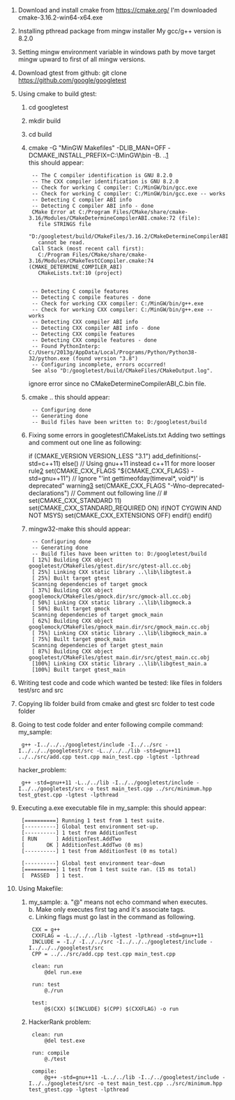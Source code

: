 1. Download and install cmake from https://cmake.org/
	I'm downloaded cmake-3.16.2-win64-x64.exe

2. Installing pthread package from mingw installer
	My gcc/g++ version is 8.2.0

3. Setting mingw environment variable in windows path by move target mingw upward to first of all mingw versions.

4. Download gtest from github:
	git clone https://github.com/google/googletest

5. Using cmake to build gtest:
	1) cd googletest
	2) mkdir build
	3) cd build
	4) cmake -G "MinGW Makefiles" -DLIB_MAN=OFF -DCMAKE_INSTALL_PREFIX=C:\MinGW\bin -B. ..[1]<br />
		this should appear:

			-- The C compiler identification is GNU 8.2.0
			-- The CXX compiler identification is GNU 8.2.0
			-- Check for working C compiler: C:/MinGW/bin/gcc.exe
			-- Check for working C compiler: C:/MinGW/bin/gcc.exe -- works
			-- Detecting C compiler ABI info
			-- Detecting C compiler ABI info - done
			CMake Error at C:/Program Files/CMake/share/cmake-3.16/Modules/CMakeDetermineCompilerABI.cmake:72 (file):
			  file STRINGS file
			  "D:/googletest/build/CMakeFiles/3.16.2/CMakeDetermineCompilerABI_C.bin"
			  cannot be read.
			Call Stack (most recent call first):
			  C:/Program Files/CMake/share/cmake-3.16/Modules/CMakeTestCCompiler.cmake:74 (CMAKE_DETERMINE_COMPILER_ABI)
			  CMakeLists.txt:10 (project)


			-- Detecting C compile features
			-- Detecting C compile features - done
			-- Check for working CXX compiler: C:/MinGW/bin/g++.exe
			-- Check for working CXX compiler: C:/MinGW/bin/g++.exe -- works
			-- Detecting CXX compiler ABI info
			-- Detecting CXX compiler ABI info - done
			-- Detecting CXX compile features
			-- Detecting CXX compile features - done
			-- Found PythonInterp: C:/Users/2013g/AppData/Local/Programs/Python/Python38-32/python.exe (found version "3.8")
			-- Configuring incomplete, errors occurred!
			See also "D:/googletest/build/CMakeFiles/CMakeOutput.log".

		ignore error since no CMakeDetermineCompilerABI_C.bin file.
	5) cmake ..
		this should appear:

			-- Configuring done
			-- Generating done
			-- Build files have been written to: D:/googletest/build

	6) Fixing some errors in googletest\CMakeLists.txt
		Adding two settings and comment out one line as following:

		if (CMAKE_VERSION VERSION_LESS "3.1")
		  add_definitions(-std=c++11)
		else()
			// Using gnu++11 instead c++11 for more looser rule[2]
		  set(CMAKE_CXX_FLAGS "${CMAKE_CXX_FLAGS} -std=gnu++11")
			// Ignore "'int gettimeofday(timeval*, void*)' is deprecated" warning[3]
		  set(CMAKE_CXX_FLAGS "-Wno-deprecated-declarations")
			// Comment out following line
		// #  set(CMAKE_CXX_STANDARD 11)
		  set(CMAKE_CXX_STANDARD_REQUIRED ON)
		  if(NOT CYGWIN AND NOT MSYS)
			set(CMAKE_CXX_EXTENSIONS OFF)
		  endif()
		endif()

	7) mingw32-make
		this should appear:

			-- Configuring done
			-- Generating done
			-- Build files have been written to: D:/googletest/build
			[ 12%] Building CXX object googletest/CMakeFiles/gtest.dir/src/gtest-all.cc.obj
			[ 25%] Linking CXX static library ..\lib\libgtest.a
			[ 25%] Built target gtest
			Scanning dependencies of target gmock
			[ 37%] Building CXX object googlemock/CMakeFiles/gmock.dir/src/gmock-all.cc.obj
			[ 50%] Linking CXX static library ..\lib\libgmock.a
			[ 50%] Built target gmock
			Scanning dependencies of target gmock_main
			[ 62%] Building CXX object googlemock/CMakeFiles/gmock_main.dir/src/gmock_main.cc.obj
			[ 75%] Linking CXX static library ..\lib\libgmock_main.a
			[ 75%] Built target gmock_main
			Scanning dependencies of target gtest_main
			[ 87%] Building CXX object googletest/CMakeFiles/gtest_main.dir/src/gtest_main.cc.obj
			[100%] Linking CXX static library ..\lib\libgtest_main.a
			[100%] Built target gtest_main

6. Writing test code and code which wanted be tested:
	like files in folders test/src and src

7. Copying lib folder build from cmake and gtest src folder to test code folder

8. Going to test code folder and enter following compile command:<br />
	my_sample:

		g++ -I../../../googletest/include -I../../src -I../../../googletest/src -L../../../lib -std=gnu++11 ../../src/add.cpp test.cpp main_test.cpp -lgtest -lpthread

	hacker_problem:

		g++ -std=gnu++11 -L../../lib -I../../googletest/include -I../../googletest/src -o test main_test.cpp ../src/minimum.hpp test_gtest.cpp -lgtest -lpthread

9. Executing a.exe executable file in my_sample:
	this should appear:

		[==========] Running 1 test from 1 test suite.
		[----------] Global test environment set-up.
		[----------] 1 test from AdditionTest
		[ RUN      ] AdditionTest.AddTwo
		[       OK ] AdditionTest.AddTwo (0 ms)
		[----------] 1 test from AdditionTest (0 ms total)

		[----------] Global test environment tear-down
		[==========] 1 test from 1 test suite ran. (15 ms total)
		[  PASSED  ] 1 test.

10. Using Makefile:
	1) my_sample:
		a. "@" means not echo command when executes.<br />
		b. Make only executes first tag and it's associate tags.<br />
		c. Linking flags must go last in the command as following.<br />

			CXX = g++
			CXXFLAG = -L../../../lib -lgtest -lpthread -std=gnu++11
			INCLUDE = -I./ -I../../src -I../../../googletest/include -I../../../googletest/src
			CPP = ../../src/add.cpp test.cpp main_test.cpp

			clean: run
				@del run.exe

			run: test
				@./run

			test:
				@$(CXX) $(INCLUDE) $(CPP) $(CXXFLAG) -o run

	2) HackerRank problem:

			clean: run
				@del test.exe

			run: compile
				@./test

			compile:
				@g++ -std=gnu++11 -L../../lib -I../../googletest/include -I../../googletest/src -o test main_test.cpp ../src/minimum.hpp test_gtest.cpp -lgtest -lpthread

[1]: https://stackoverflow.com/questions/59355908/mingw-c-compiler-not-able-to-compile-a-simple-test-program
[2]: https://stackoverflow.com/questions/10851247/how-do-i-activate-c-11-in-cmake
[3]: https://github.com/google/googletest/issues/2625
